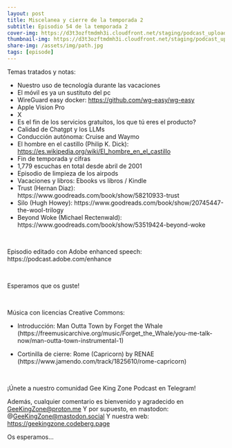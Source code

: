 ```yaml
---
layout: post
title: Miscelanea y cierre de la temporada 2
subtitle: Episodio 54 de la temporada 2
cover-img: https://d3t3ozftmdmh3i.cloudfront.net/staging/podcast_uploaded_episode/14743809/14743809-1692532420535-f916956567ad1.jpg
thumbnail-img: https://d3t3ozftmdmh3i.cloudfront.net/staging/podcast_uploaded_episode/14743809/14743809-1692532420535-f916956567ad1.jpg
share-img: /assets/img/path.jpg
tags: [episode]
---
```


<p>Temas tratados y notas:</p>
<ul>
 <li>Nuestro uso de tecnología durante las vacaciones</li>
 <li>El móvil es ya un sustituto del pc</li>
 <li>WireGuard easy docker: <a href="https://github.com/wg-easy/wg-easy" target="_blank" rel="noopener noreferer">https://github.com/wg-easy/wg-easy</a></li>
 <li>Apple Vision Pro</li>
  <li>X</li>
  <li>Es el fin de los servicios gratuitos, los que tú eres el producto?</li>
  <li>Calidad de Chatgpt y los LLMs</li>
  <li>Conducción autónoma: Cruise and Waymo</li>
  <li>El hombre en el castillo (Philip K. Dick): <a href="https://es.wikipedia.org/wiki/El_hombre_en_el_castillo" target="_blank" rel="noopener noreferer">https://es.wikipedia.org/wiki/El_hombre_en_el_castillo</a></li>
  <li>Fin de temporada y cifras</li>
  <li>1,779 escuchas en total desde abril de 2001</li>
  <li>Episodio de limpieza de los airpods </li>
  <li>Vacaciones y libros: Ebooks vs libros / Kindle</li>
  <li>Trust (Hernan Diaz): https://www.goodreads.com/book/show/58210933-trust</li>
  <li>Silo (Hugh Howey): https://www.goodreads.com/book/show/20745447-the-wool-trilogy</li>
  <li>Beyond Woke (Michael Rectenwald): https://www.goodreads.com/book/show/53519424-beyond-woke</li>
</ul>
<p><br></p>
<p>Episodio editado con Adobe enhanced speech:  https://podcast.adobe.com/enhance</p>
<p><br></p>
<p>Esperamos que os guste!</p>
<p><br></p>
<p>Música con licencias Creative Commons:</p>
<ul>
  <li>Introducción: Man Outta Town by Forget the Whale (https://freemusicarchive.org/music/Forget_the_Whale/you-me-talk-now/man-outta-town-instrumental-1)</li>
</ul>
<ul>
  <li>Cortinilla de cierre: Rome (Capricorn) by RENAE (https://www.jamendo.com/track/1825610/rome-capricorn)</li>
</ul>
<p><br></p>
<p>¡Únete a nuestro comunidad Gee King Zone Podcast en Telegram!

Además, cualquier comentario es bienvenido y agradecido en GeeKingZone@proton.me
Y por supuesto, en mastodon: @GeeKingZone@mastodon.social
Y nuestra web: https://geekingzone.codeberg.page

Os esperamos...</p>